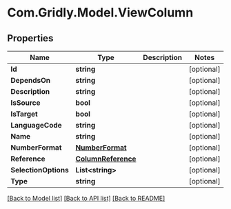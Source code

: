 
# Com.Gridly.Model.ViewColumn

## Properties

Name | Type | Description | Notes
------------ | ------------- | ------------- | -------------
**Id** | **string** |  | [optional] 
**DependsOn** | **string** |  | [optional] 
**Description** | **string** |  | [optional] 
**IsSource** | **bool** |  | [optional] 
**IsTarget** | **bool** |  | [optional] 
**LanguageCode** | **string** |  | [optional] 
**Name** | **string** |  | [optional] 
**NumberFormat** | [**NumberFormat**](NumberFormat.md) |  | [optional] 
**Reference** | [**ColumnReference**](ColumnReference.md) |  | [optional] 
**SelectionOptions** | **List&lt;string&gt;** |  | [optional] 
**Type** | **string** |  | [optional] 

[[Back to Model list]](../README.md#documentation-for-models)
[[Back to API list]](../README.md#documentation-for-api-endpoints)
[[Back to README]](../README.md)

